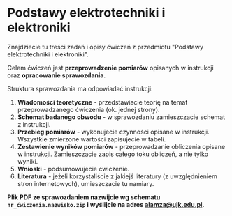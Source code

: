 # Podstawy elektrotechniki i elektroniki

Znajdziecie tu treści zadań i opisy ćwiczeń z przedmiotu "Podstawy elektrotechniki i elektroniki".

Celem ćwiczeń jest **przeprowadzenie pomiarów** opisanych w instrukcji oraz **opracowanie sprawozdania**.

Struktura sprawozdania ma odpowiadać instrukcji:

1. **Wiadomości teoretyczne** - przedstawiacie teorię na temat przeprowadzanego ćwiczenia (ok. jednej strony).
2. **Schemat badanego obwodu** - w sprawozdaniu zamieszczacie schemat z instrukcji.
3. **Przebieg pomiarów** - wykonujecie czynności opisane w instrukcji. Wszystkie zmierzone wartości zapisujecie w tabeli.
4. **Zestawienie wyników pomiarów** - przeprowadzanie obliczenia opisane w instrukcji. Zamieszczacie zapis całego toku obliczeń, a nie tylko wyniki.
5. **Wnioski** - podsumowujecie ćwiczenie.
6. **Literatura** - jeżeli korzystaliście z jakiejś literatury (z uwzględnieniem stron internetowych), umieszczacie tu namiary.

**Plik PDF ze sprawozdaniem nazwijcie wg schematu `nr_ćwiczenia.nazwisko.zip` i wyślijcie na adres alamza@ujk.edu.pl.**


